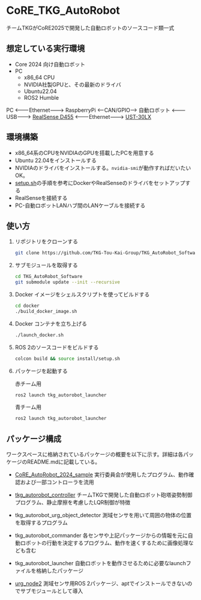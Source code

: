 # CoRE_TKG_AutoRobot

チームTKGがCoRE2025で開発した自動ロボットのソースコード類一式

## 想定している実行環境
- Core 2024 向け自動ロボット
- PC
  - x86_64 CPU
  - NVIDIA社製GPUと、その最新のドライバ
  - Ubuntu22.04
  - ROS2 Humble

PC <---Ethernet---> RaspberryPi <--CAN/GPIO--> 自動ロボット
   <---USB---> [RealSense D455](https://www.intelrealsense.com/depth-camera-d455/)
   <---Ethernet---> [UST-30LX](https://www.hokuyo-aut.co.jp/search/single.php?serial=195)

## 環境構築
- x86_64系のCPUをNVIDIAのGPUを搭載したPCを用意する
- Ubuntu 22.04をインストールする
- NVIDIAのドライバをインストールする。`nvidia-smi`が動作すればだいたいOK。
- [setup.sh](./setup.sh)の手順を参考にDockerやRealSenseのドライバをセットアップする
- RealSenseを接続する
- PC-自動ロボットLANハブ間のLANケーブルを接続する

## 使い方
1. リポジトリをクローンする
   ```bash
   git clone https://github.com/TKG-Tou-Kai-Group/TKG_AutoRobot_Software.git
   ```

3. サブモジュールを取得する
   ```bash
   cd TKG_AutoRobot_Software
   git submodule update --init --recursive
   ```

4. Docker イメージをシェルスクリプトを使ってビルドする
   ```bash
   cd docker
   ./build_docker_image.sh
   ```

5. Docker コンテナを立ち上げる
   ```bash
   ./launch_docker.sh
   ```

6. ROS 2のソースコードをビルドする
   ```bash
   colcon build && source install/setup.sh
   ```

7. パッケージを起動する

   赤チーム用
   ```bash
   ros2 launch tkg_autorobot_launcher
   ```
   青チーム用
   ```bash
   ros2 launch tkg_autorobot_launcher
   ```

## パッケージ構成
ワークスペースに格納されているパッケージの概要を以下に示す。詳細は各パッケージのREADME.mdに記載している。

- [CoRE_AutoRobot_2024_sample](https://github.com/scramble-robot/CoRE_AutoRobot_2024_sample)
  実行委員会が使用したプログラム、動作確認および一部コントローラを流用

- [tkg_autorobot_controller](https://github.com/TKG-Tou-Kai-Group/tkg_autorobot_controller)
  チームTKGで開発した自動ロボット砲塔姿勢制御プログラム、静止摩擦を考慮したLQR制御が特徴

- tkg_autorobot_urg_object_detector
  測域センサを用いて周囲の物体の位置を取得するプログラム

- tkg_autorobot_commander
  各センサや上記パッケージからの情報を元に自動ロボットの行動を決定するプログラム、動作を速くするために画像処理なども含む

- tkg_autorobot_launcher
  自動ロボットを動作させるために必要なlaunchファイルを格納したパッケージ

- [urg_node2](https://github.com/Hokuyo-aut/urg_node2)
  測域センサ用ROS 2パッケージ、aptでインストールできないのでサブモジュールとして導入
